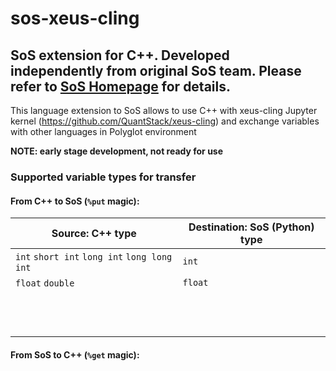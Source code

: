 # sos-xeus-cling
## SoS extension for C++. Developed independently from original SoS team. Please refer to [SoS Homepage](http://vatlab.github.io/SoS/) for details.

This language extension to SoS allows to use C++ with xeus-cling Jupyter kernel (https://github.com/QuantStack/xeus-cling) and exchange variables with other languages in Polyglot environment

**NOTE: early stage development, not ready for use**

### Supported variable types for transfer

#### From C++ to SoS (`%put` magic):

| Source: C++ type                             | Destination: SoS (Python) type |
|----------------------------------------------|--------------------------------|
| `int` `short int` `long int` `long long int` | `int`                          |
| `float` `double`                             | `float`                        |
|                                              |                                |
|                                              |                                |
|                                              |                                |
|                                              |                                |
|                                              |                                |
|                                              |                                |
|                                              |                                |
|                                              |                                |
|                                              |                                |
|                                              |                                |
|                                              |                                |
|                                              |                                |

#### From SoS to C++ (`%get` magic):
